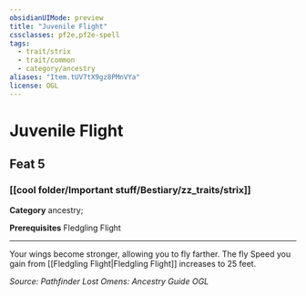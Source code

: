 ```yaml
---
obsidianUIMode: preview
title: "Juvenile Flight"
cssclasses: pf2e,pf2e-spell
tags:
  - trait/strix
  - trait/common
  - category/ancestry
aliases: "Item.tUV7tX9gz8PMnVYa"
license: OGL
---
```

# Juvenile Flight
## Feat 5
### [[cool folder/Important stuff/Bestiary/zz_traits/strix]]

**Category** ancestry; 



**Prerequisites** Fledgling Flight
* * *
Your wings become stronger, allowing you to fly farther. The fly Speed you gain from [[Fledgling Flight|Fledgling Flight]] increases to 25 feet.

*Source: Pathfinder Lost Omens: Ancestry Guide*
*OGL*